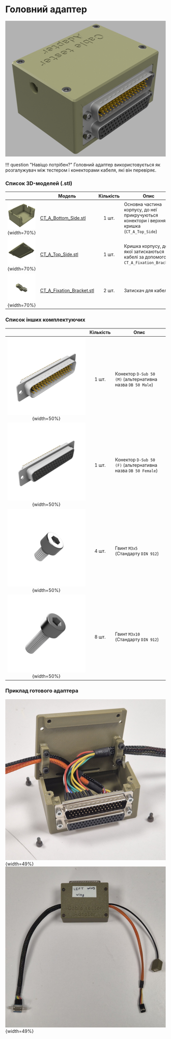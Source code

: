 # Головний адаптер

![](main-adapter/images/main.png)

!!! question "Навіщо потрібен?"
	Головний адаптер використовується як розгалужувач між тестером і конекторами кабеля, які він перевіряє.


### Список 3D-моделей (.stl)



|                  | Модель     | Кількість                     | Опис |
|:----------------:|------------|:-----------------------------:|------|
| ![](main-adapter/images/CT_A_Bottom_Side.png){width=70%} | [CT_A_Bottom_Side.stl](main-adapter/models/CT_A_Bottom_Side.stl) | 1 шт. | Основна частина корпусу, до неї прикручуються конектори і верхня кришка (`CT_A_Top_Side`)
| ![](main-adapter/images/CT_A_Top_Side.png){width=70%} | [CT_A_Top_Side.stl](main-adapter/models/CT_A_Top_Side.stl) | 1 шт. | Кришка корпусу, до якої затискаються кабелі за допомогою `CT_A_Fixation_Bracket`.
| ![](main-adapter/images/CT_A_Fixation_Bracket.png){width=70%} | [CT_A_Fixation_Bracket.stl](main-adapter/models/CT_A_Fixation_Bracket.stl) | 2 шт. | Затискач для кабеля. 


### Список інших комплектуючих
|                                                 | Кількість | Опис |
|:-----------------------------------------------:|:---------:|------|
| ![](main-adapter/images/DB-50-M.png){width=50%} | 1 шт. | Конектор `D-Sub 50 (M)` (альтернативна назва `DB 50 Male`)
| ![](main-adapter/images/DB-50-F.png){width=50%} | 1 шт. | Конектор `D-Sub 50 (F)` (альтернативна назва `DB 50 Female`)
| ![](main-adapter/images/DIN912-M3x5mm.png){width=50%} | 4 шт. | Гвинт `M3x5` (Стандарту `DIN 912`)
| ![](main-adapter/images/DIN912-M3x10mm.png){width=50%} | 8 шт. | Гвинт `M3x10` (Стандарту `DIN 912`)


### Приклад готового адаптера
![](main-adapter/images/example-1.jpg){width=49%}
![](main-adapter/images/example-2.jpg){width=49%}
